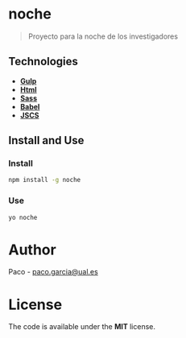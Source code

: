 # noche

> Proyecto para la noche de los investigadores

## Technologies

- [**Gulp**](http://gulpjs.com)
- [**Html**](https://developer.mozilla.org/es/docs/HTML/HTML5) 
- [**Sass**](http://sass-lang.com)  
- [**Babel**](https://babeljs.io)
- [**JSCS**](http://jscs.info) 

## Install and Use

### Install

```bash
npm install -g noche
```

### Use 

```bash
yo noche
```

# Author 

Paco - paco.garcia@ual.es

# License 

The code is available under the **MIT** license. 
